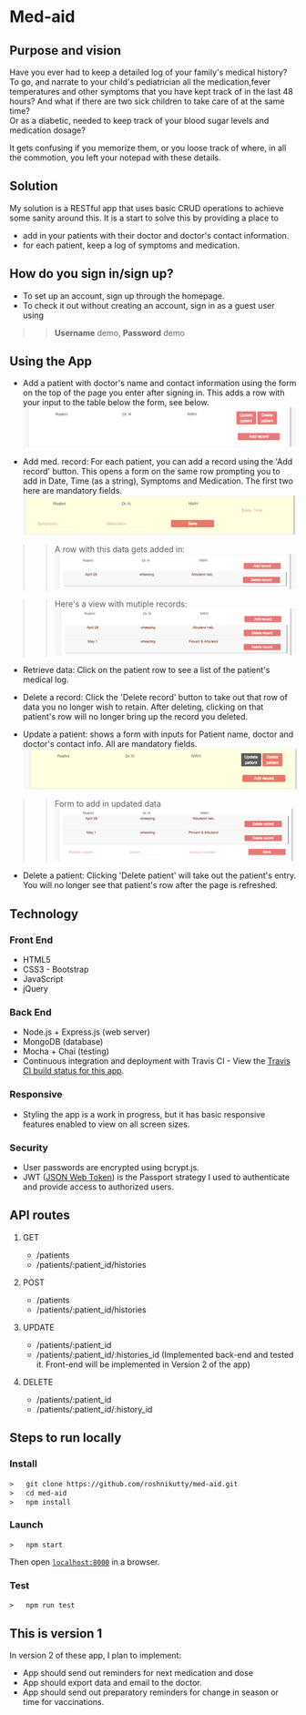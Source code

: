 # Med-aid

## Purpose and vision
Have you ever had to keep a detailed log of your family's medical history? To go, and narrate to your child's pediatrician all the medication,fever temperatures and other symptoms that you have kept track of in the last 48 hours? And what if there are two sick children to take care of at the same time?  
Or as a diabetic, needed to keep track of your blood sugar levels and medication dosage?

It gets confusing if you memorize them, or you loose track of where, in all the commotion, you left your notepad with these details.

## Solution
My solution is a RESTful app that uses basic CRUD operations to achieve some sanity around this. 
It is a start to solve this by providing a place to 
* add in your patients with their doctor and doctor's contact information. 
* for each patient, keep a log of symptoms and medication.


## How do you sign in/sign up?
* To set up an account, sign up through the homepage.
* To check it out without creating an account, sign in as a guest user using
>> __Username__ demo, __Password__ demo


## Using the App
* Add a patient with doctor's name and contact information using the form on the top of the page you enter after signing in. 
This adds a row with your input to the table below the form, see below.
![patientadded](https://github.com/roshnikutty/med-aid/blob/master/public/images/added_patient.png)


* Add med. record: For each patient, you can add a record using the 'Add record' button. This opens a form on the same row prompting you to add in Date, Time (as a string), Symptoms and Medication. The first two here are mandatory fields.
![addrecordform](https://github.com/roshnikutty/med-aid/blob/master/public/images/add_med_record_form.png)

>>A row with this data gets added in:
![rowadded](https://github.com/roshnikutty/med-aid/blob/master/public/images/added_record.png)

>>Here's a view with mutiple records:
![multiplerecords](https://github.com/roshnikutty/med-aid/blob/master/public/images/multiple%20records.png)

* Retrieve data: Click on the patient row to see a list of the patient's medical log.


* Delete a record: Click the 'Delete record' button to take out that row of data you no longer wish to retain. After deleting, clicking on that patient's row will no longer bring up the record you deleted.


* Update a patient: shows a form with inputs for Patient name, doctor and doctor's contact info. All are mandatory fields.
![updatebutton](https://github.com/roshnikutty/med-aid/blob/master/public/images/update_patient_hover.png)

>>Form to add in updated data
![updatepatientform](https://github.com/roshnikutty/med-aid/blob/master/public/images/update_patient_form.png)


* Delete a patient: Clicking 'Delete patient' will take out the patient's entry. You will no longer see that patient's row after the page is refreshed.

<h2>Technology</h2>
<h3>Front End</h3>
<ul>
  <li>HTML5</li>
  <li>CSS3 - Bootstrap</li>
  <li>JavaScript</li>
  <li>jQuery</li>
</ul>
<h3>Back End</h3>
<ul>
  <li>Node.js + Express.js (web server)</li>
  <li>MongoDB (database)</li>
  <li>Mocha + Chai (testing)</li>
  <li>Continuous integration and deployment with Travis CI - View the <a href = "https://travis-ci.org/roshnikutty/med-aid">Travis CI build status for this app</a>.</li>

</ul>
<h3>Responsive</h3>
<ul>
  <li>Styling the app is a work in progress, but it has basic responsive features enabled to view on all screen sizes.</li>
</ul>
<h3>Security</h3>
<ul>
  <li>User passwords are encrypted using bcrypt.js.</li>
  <li>
  JWT (<a href = "https://www.npmjs.com/package/passport-jwt">JSON Web Token</a>) is the Passport strategy I used to authenticate and provide access to authorized users.</li>
</ul>

## API routes
1. GET
    * /patients
    * /patients/:patient_id/histories

2. POST
    * /patients
    * /patients/:patient_id/histories

3. UPDATE
    * /patients/:patient_id
    * /patients/:patient_id/:histories_id (Implemented back-end and tested it. Front-end will be implemented in Version 2 of the app)
4. DELETE
    * /patients/:patient_id
    * /patients/:patient_id/:history_id



## Steps to run locally
### Install
```
>   git clone https://github.com/roshnikutty/med-aid.git
>   cd med-aid
>   npm install
```
### Launch
```
>   npm start
```
Then open [`localhost:8000`](http://localhost:8000) in a browser.

### Test
```
>   npm run test
```

## This is version 1
In version 2 of these app, I plan to implement:
* App should send out reminders for next medication and dose 
* App should export data and email to the doctor. 
* App should send out preparatory reminders for change in season or time for vaccinations.